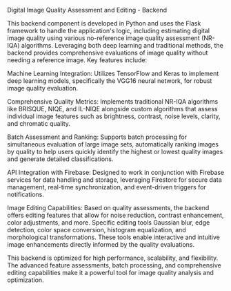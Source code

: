 Digital Image Quality Assessment and Editing - Backend

This backend component is developed in Python and uses the Flask framework to handle the application's logic, including estimating digital image quality using various no-reference image quality assessment (NR-IQA) algorithms. Leveraging both deep learning and traditional methods, the backend provides comprehensive evaluations of image quality without needing a reference image. Key features include:

Machine Learning Integration: Utilizes TensorFlow and Keras to implement deep learning models, specifically the VGG16 neural network, for robust image quality evaluation.

Comprehensive Quality Metrics: Implements traditional NR-IQA algorithms like BRISQUE, NIQE, and IL-NIQE alongside custom algorithms that assess individual image features such as brightness, contrast, noise levels, clarity, and chromatic quality.

Batch Assessment and Ranking: Supports batch processing for simultaneous evaluation of large image sets, automatically ranking images by quality to help users quickly identify the highest or lowest quality images and generate detailed classifications.

API Integration with Firebase: Designed to work in conjunction with Firebase services for data handling and storage, leveraging Firestore for secure data management, real-time synchronization, and event-driven triggers for notifications.

Image Editing Capabilities: Based on quality assessments, the backend offers editing features that allow for noise reduction, contrast enhancement, color adjustments, and more. Specific editing tools Gaussian blur, edge detection, color space conversion, histogram equalization, and morphological transformations. These tools enable interactive and intuitive image enhancements directly informed by the quality evaluations.

This backend is optimized for high performance, scalability, and flexibility. The advanced feature assessments, batch processing, and comprehensive editing capabilities make it a powerful tool for image quality analysis and optimization.
